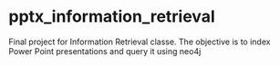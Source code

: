 # pptx_information_retrieval
Final project for Information Retrieval classe. The objective is to index Power Point presentations and query it using neo4j
